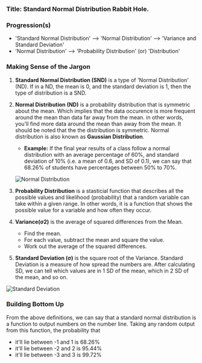 ### Title: Standard Normal Distribution Rabbit Hole.

### Progression(s)

- 'Standard Normal Distribution' --> 'Normal Distribution' --> 'Variance and Standard Deviation'
- 'Normal Distribution' --> 'Probability Distribution' (or) 'Distribution'

### Making Sense of the Jargon

1. **Standard Normal Distribution (SND)** is a type of 'Normal Distribution' (ND). If in a ND, the mean is 0, and the standard deviation is 1, then the type of distribution is a SND.

2. **Normal Distribution (ND)** is a probability distribution that is symmetric about the mean. Which implies that the data occurence is more frequent around the mean than data far away from the mean. in other words, you'll find more data around the mean than away from the mean. It should be noted that the the distribution is symmetric. Normal distribution is also known as **Gaussian Distribution**.
	- **Example:** If the final year results of a class follow a normal distribution with an average percentage of 60%, and standard deviation of 10% (i.e. a mean of 0.6, and SD of 0.1), we can say that 68.26% of students have percentages between 50% to 70%.

	![Normal Distribution](normal_distribution.png) 


3. **Probability Distribution** is a stasticial function that describes all the possible values and likelihood (probability) that a random variable can take within a given range. In other words, it is a function that shows the possible value for a variable and how often they occur. 

4. **Variance(σ2)** is the average of squared differences from the Mean.
	- Find the mean.
	- For each value, subtract the mean and square the value.
	- Work out the average of the squared differences.

5. **Standard Deviation (σ)** is the square root of the Variance. Standard Deviation is a measure of how spread the numbers are. After calculating SD, we can tell which values are in 1 SD of the mean, which in 2 SD of the mean, and so on.

![Standard Deviation](standard_deviation.svg)


### Building Bottom Up

From the above definitions, we can say that a standard normal distribution is a function to output numbers on the number line. Taking any random output from this function, the probability that
- it'll lie between -1 and 1 is 68.26% 
- it'll lie between -2 and 2 is 95.44%
- it'll lie between -3 and 3 is 99.72%




